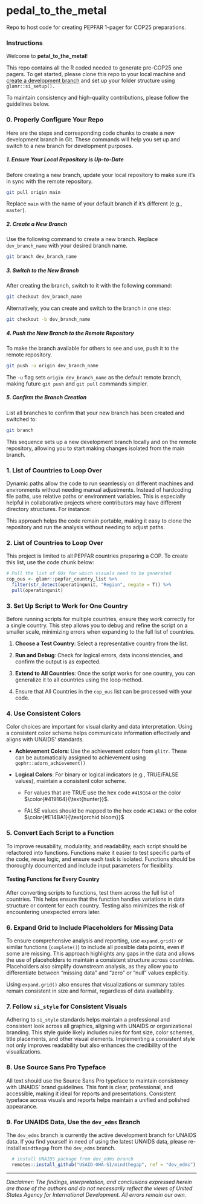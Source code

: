 # pedal_to_the_metal

Repo to host code for creating PEPFAR 1-pager for COP25 preparations.

### Instructions

Welcome to **petal_to_the_metal**!

This repo contains all the R coded needed to generate pre-COP25 one pagers. To get started, please clone this repo to your local machine and [create a development branch](https://stackoverflow.com/questions/40307960/how-to-create-a-branch-in-github) and set up your folder structure using `glamr::si_setup().`

To maintain consistency and high-quality contributions, please follow the guidelines below.

### 0. Properly Configure Your Repo

Here are the steps and corresponding code chunks to create a new development branch in Git. These commands will help you set up and switch to a new branch for development purposes.

##### 1. **Ensure Your Local Repository is Up-to-Date**

Before creating a new branch, update your local repository to make sure it’s in sync with the remote repository.

``` bash
git pull origin main
```

Replace `main` with the name of your default branch if it’s different (e.g., `master`).

##### 2. **Create a New Branch**

Use the following command to create a new branch. Replace `dev_branch_name` with your desired branch name.

``` bash
git branch dev_branch_name
```

##### 3. **Switch to the New Branch**

After creating the branch, switch to it with the following command:

``` bash
git checkout dev_branch_name
```

Alternatively, you can create and switch to the branch in one step:

``` bash
git checkout -b dev_branch_name
```

##### 4. **Push the New Branch to the Remote Repository**

To make the branch available for others to see and use, push it to the remote repository.

``` bash
git push -u origin dev_branch_name
```

The `-u` flag sets `origin dev_branch_name` as the default remote branch, making future `git push` and `git pull` commands simpler.

##### 5. **Confirm the Branch Creation**

List all branches to confirm that your new branch has been created and switched to:

``` bash
git branch
```

This sequence sets up a new development branch locally and on the remote repository, allowing you to start making changes isolated from the main branch.

### 1. List of Countries to Loop Over

Dynamic paths allow the code to run seamlessly on different machines and environments without needing manual adjustments. Instead of hardcoding file paths, use relative paths or environment variables. This is especially helpful in collaborative projects where contributors may have different directory structures. For instance:

This approach helps the code remain portable, making it easy to clone the repository and run the analysis without needing to adjust paths.

### 2. List of Countries to Loop Over

This project is limited to all PEPFAR countries preparing a COP. To create this list, use the code chunk below:

``` r
# Pull the list of OUs for which visuals need to be generated
cop_ous <- glamr::pepfar_country_list %>% 
  filter(str_detect(operatingunit, "Region", negate = T)) %>% 
  pull(operatingunit)
```

### 3. Set Up Script to Work for One Country

Before running scripts for multiple countries, ensure they work correctly for a single country. This step allows you to debug and refine the script on a smaller scale, minimizing errors when expanding to the full list of countries.

1.  **Choose a Test Country**: Select a representative country from the list.

2.  **Run and Debug**: Check for logical errors, data inconsistencies, and confirm the output is as expected.

3.  **Extend to All Countries**: Once the script works for one country, you can generalize it to all countries using the loop method.

4.  Ensure that All Countries in the `cop_ous` list can be processed with your code.

### 4. Use Consistent Colors

Color choices are important for visual clarity and data interpretation. Using a consistent color scheme helps communicate information effectively and aligns with UNAIDS’ standards.

-   **Achievement Colors**: Use the achievement colors from `glitr`. These can be automatically assigned to achievement using `gophr::adorn_achievement()`

-   **Logical Colors**: For binary or logical indicators (e.g., TRUE/FALSE values), maintain a consistent color scheme.

    -   For values that are TRUE use the hex code `#419164` or the color $\color{#419164}{\text{hunter}}$.

    -   FALSE values should be mapped to the hex code `#E14BA1` or the color $\color{#E14BA1}{\text{orchid bloom}}$

### 5. Convert Each Script to a Function

To improve reusability, modularity, and readability, each script should be refactored into functions. Functions make it easier to test specific parts of the code, reuse logic, and ensure each task is isolated. Functions should be thoroughly documented and include input parameters for flexibility.

#### Testing Functions for Every Country

After converting scripts to functions, test them across the full list of countries. This helps ensure that the function handles variations in data structure or content for each country. Testing also minimizes the risk of encountering unexpected errors later.

### 6. Expand Grid to Include Placeholders for Missing Data

To ensure comprehensive analysis and reporting, use `expand.grid()` or similar functions (`complete()`) to include all possible data points, even if some are missing. This approach highlights any gaps in the data and allows the use of placeholders to maintain a consistent structure across countries. Placeholders also simplify downstream analysis, as they allow you to differentiate between “missing data” and “zero” or “null” values explicitly.

Using `expand.grid()` also ensures that visualizations or summary tables remain consistent in size and format, regardless of data availability.

### 7. Follow `si_style` for Consistent Visuals

Adhering to `si_style` standards helps maintain a professional and consistent look across all graphics, aligning with UNAIDS or organizational branding. This style guide likely includes rules for font size, color schemes, title placements, and other visual elements. Implementing a consistent style not only improves readability but also enhances the credibility of the visualizations.

### 8. Use Source Sans Pro Typeface

All text should use the Source Sans Pro typeface to maintain consistency with UNAIDS’ brand guidelines. This font is clear, professional, and accessible, making it ideal for reports and presentations. Consistent typeface across visuals and reports helps maintain a unified and polished appearance.

### 9. For UNAIDS Data, Use the `dev_edms` Branch

The `dev_edms` branch is currently the active development branch for UNAIDS data. If you find yourself in need of using the latest UNAIDS data, please re-install `mindthegap` from the `dev_edms` branch.

``` r
  # install UNAIDS package from dev_edms branch
  remotes::install_github("USAID-OHA-SI/mindthegap", ref = "dev_edms")
```

------------------------------------------------------------------------

*Disclaimer: The findings, interpretation, and conclusions expressed herein are those of the authors and do not necessarily reflect the views of United States Agency for International Development. All errors remain our own.*
